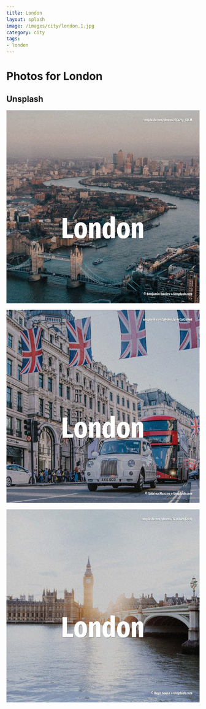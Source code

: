 ```yaml
---
title: London
layout: splash
image: /images/city/london.1.jpg
category: city
tags:
- london
---
```

# Photos for London

## Unsplash

![London](/images/city/london.1.jpg)

![London](/images/city/london.2.jpg)

![London](/images/city/london.3.jpg)
